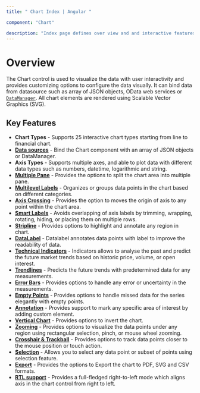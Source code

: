 ```yaml
---
title: " Chart Index | Angular "

component: "Chart"

description: "Index page defines over view and and interactive features of the chart."
---
```


# Overview

The Chart control is used to visualize the data with user interactivity and provides customizing options to configure the data visually.
It can bind data from  datasource such as array of JSON objects, OData web services or
[`DataManager`](http://ej2.syncfusion.com/documentation/data/api-dataManager.html).
All chart elements are rendered using Scalable Vector Graphics (SVG).

## Key Features

* **Chart Types** - Supports 25 interactive chart types starting from line to financial chart.
* [**Data sources**](https://ej2.syncfusion.com/angular/demos/#/material/chart/local-data) - Bind the Chart component with an array of JSON objects or DataManager.
* **Axis Types** - Supports multiple axes, and able to plot data with different data types such as numbers, datetime, logarithmic and string.
* [**Multiple Pane**](https://ej2.syncfusion.com/angular/demos/#/material/chart/candle) - Provides the options to split the chart area into multiple pane.
* [**Multilevel Labels**](https://ej2.syncfusion.com/angular/demos/#/material/chart/multi-level-label) - Organizes or groups data points in the chart based on different categories.
* [**Axis Crossing**](https://ej2.syncfusion.com/angular/demos/#/material/chart/axis-crossing) - Provides the option to moves the origin of axis to any point within the chart area.
* [**Smart Labels**](https://ej2.syncfusion.com/angular/demos/#/material/chart/smart-axis-labels) - Avoids overlapping of axis labels by trimming, wrapping, rotating, hiding, or placing them on multiple rows.
* [**Stripline**](https://ej2.syncfusion.com/angular/demos/#/material/chart/stripline) - Provides options to highlight and annotate any region in chart.
* [**DataLabel**](https://ej2.syncfusion.com/angular/demos/#/material/chart/datalabel-template) - Datalabel annotates data points with label to improve the readability of data.
* [**Technical Indicators**](https://ej2.syncfusion.com/angular/demos/#/material/chart/adindicator) - Indicators allows to analyse the past and predict the future market trends based on historic price, volume, or open interest.
* [**Trendlines**](https://ej2.syncfusion.com/angular/demos/#/material/chart/trend-lines) - Predicts the future trends with predetermined data for any measurements.
* [**Error Bars**](https://ej2.syncfusion.com/angular/demos/#/material/chart/error-bar) - Provides options to handle any error or uncertainty in the measurements.
* [**Empty Points**](https://ej2.syncfusion.com/angular/demos/#/material/chart/empty-point) - Provides options to handle missed data for the series elegantly with empty points.
* [**Annotation**](https://ej2.syncfusion.com/angular/demos/#/material/chart/annotation) - Provides support to mark any specific area of interest by adding custom element.
* [**Vertical Chart**](https://ej2.syncfusion.com/angular/demos/#/material/chart/vertical-chart) - Provides options to invert the chart.
* [**Zooming**](https://ej2.syncfusion.com/angular/demos/#/material/chart/zooming) - Provides options to visualize the data points under any region using rectangular selection, pinch, or mouse wheel zooming.
* [**Crosshair & Trackball**](https://ej2.syncfusion.com/angular/demos/#/material/chart/crosshair) - Provides options to track data points closer to the mouse position or touch action.
* [**Selection**](https://ej2.syncfusion.com/angular/demos/#/material/chart/range-selection) - Allows you to select any data point or subset of points using selection feature.
* [**Export**](https://ej2.syncfusion.com/angular/demos/#/material/chart/export) - Provides the options to Export the chart to  PDF, SVG and CSV formats.
* [**RTL support**](https://ej2.syncfusion.com/angular/demos/#/material/chart/inversed) - Provides a full-fledged right-to-left mode which aligns axis in the chart control from right to left.